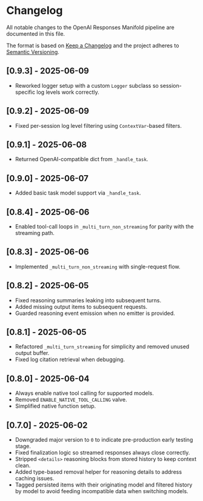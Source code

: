 # Changelog

All notable changes to the OpenAI Responses Manifold pipeline are documented in this file.

The format is based on [Keep a Changelog](https://keepachangelog.com/en/1.1.0/) and the project adheres to [Semantic Versioning](https://semver.org/spec/v2.0.0.html).

## [0.9.3] - 2025-06-09
- Reworked logger setup with a custom `Logger` subclass so session-specific log
  levels work correctly.

## [0.9.2] - 2025-06-09
- Fixed per-session log level filtering using `ContextVar`-based filters.

## [0.9.1] - 2025-06-08
- Returned OpenAI-compatible dict from `_handle_task`.

## [0.9.0] - 2025-06-07
- Added basic task model support via `_handle_task`.

## [0.8.4] - 2025-06-06
- Enabled tool-call loops in `_multi_turn_non_streaming` for parity with the streaming path.

## [0.8.3] - 2025-06-06
- Implemented `_multi_turn_non_streaming` with single-request flow.

## [0.8.2] - 2025-06-05
- Fixed reasoning summaries leaking into subsequent turns.
- Added missing output items to subsequent requests.
- Guarded reasoning event emission when no emitter is provided.

## [0.8.1] - 2025-06-05
- Refactored `_multi_turn_streaming` for simplicity and removed unused output buffer.
- Fixed log citation retrieval when debugging.

## [0.8.0] - 2025-06-04
- Always enable native tool calling for supported models.
- Removed `ENABLE_NATIVE_TOOL_CALLING` valve.
- Simplified native function setup.

## [0.7.0] - 2025-06-02
- Downgraded major version to `0` to indicate pre-production early testing stage.
- Fixed finalization logic so streamed responses always close correctly.
- Stripped `<details>` reasoning blocks from stored history to keep context clean.
- Added type-based removal helper for reasoning details to address caching issues.
- Tagged persisted items with their originating model and filtered history by model
  to avoid feeding incompatible data when switching models.
